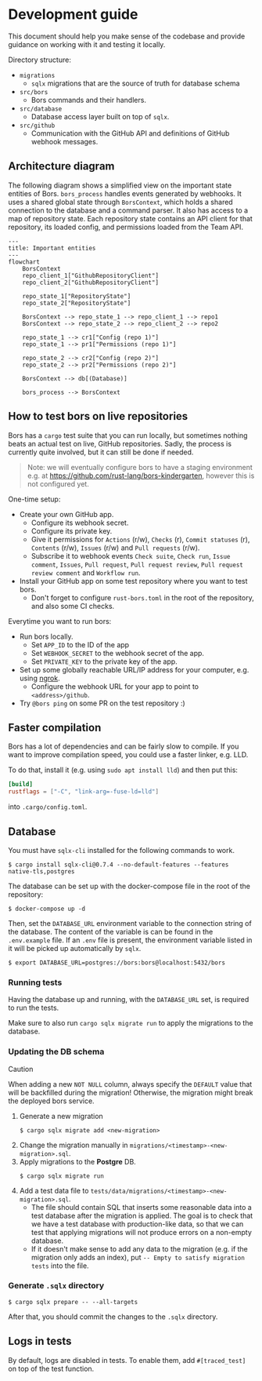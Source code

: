 # Development guide
This document should help you make sense of the codebase and provide
guidance on working with it and testing it locally.

Directory structure:
- `migrations`
    - `sqlx` migrations that are the source of truth for database schema
- `src/bors`
    - Bors commands and their handlers.
- `src/database`
    - Database access layer built on top of `sqlx`.
- `src/github`
    - Communication with the GitHub API and definitions of GitHub webhook messages.

## Architecture diagram
The following diagram shows a simplified view on the important state entities of Bors. `bors_process` handles events generated by webhooks. It uses a shared global state through `BorsContext`, which holds a shared connection to the database and a command parser. It also has access to a map of repository state. Each repository state contains an API client for that repository, its loaded config, and permissions loaded from the Team API.

```mermaid
---
title: Important entities
---
flowchart
    BorsContext
    repo_client_1["GithubRepositoryClient"]
    repo_client_2["GithubRepositoryClient"]

    repo_state_1["RepositoryState"]
    repo_state_2["RepositoryState"]

    BorsContext --> repo_state_1 --> repo_client_1 --> repo1
    BorsContext --> repo_state_2 --> repo_client_2 --> repo2

    repo_state_1 --> cr1["Config (repo 1)"]
    repo_state_1 --> pr1["Permissions (repo 1)"]

    repo_state_2 --> cr2["Config (repo 2)"]
    repo_state_2 --> pr2["Permissions (repo 2)"]

    BorsContext --> db[(Database)]

    bors_process --> BorsContext
```

## How to test bors on live repositories
Bors has a `cargo` test suite that you can run locally, but sometimes nothing beats an actual test on live, GitHub
repositories. Sadly, the process is currently quite involved, but it can still be done if needed.

> Note: we will eventually configure bors to have a staging environment e.g. at
> https://github.com/rust-lang/bors-kindergarten, however this is not configured yet.

One-time setup:
- Create your own GitHub app.
  - Configure its webhook secret.
  - Configure its private key.
  - Give it permissions for `Actions` (r/w), `Checks` (r), `Commit statuses` (r), `Contents` (r/w), `Issues` (r/w) and
  `Pull requests` (r/w).
  - Subscribe it to webhook events `Check suite`, `Check run`, `Issue comment`, `Issues`, `Pull request`,
    `Pull request review`, `Pull request review comment` and `Workflow run`.
- Install your GitHub app on some test repository where you want to test bors.
  - Don't forget to configure `rust-bors.toml` in the root of the repository, and also some CI checks.

Everytime you want to run bors:
- Run bors locally.
  - Set `APP_ID` to the ID of the app
  - Set `WEBHOOK_SECRET` to the webhook secret of the app.
  - Set `PRIVATE_KEY` to the private key of the app.
- Set up some globally reachable URL/IP address for your computer, e.g. using [ngrok](https://ngrok.com/).
  - Configure the webhook URL for your app to point to `<address>/github`.
- Try `@bors ping` on some PR on the test repository :)

## Faster compilation
Bors has a lot of dependencies and can be fairly slow to compile. If you want to improve compilation speed, you could use a faster linker, e.g. LLD.

To do that, install it (e.g. using `sudo apt install lld`) and then put this:
```toml
[build]
rustflags = ["-C", "link-arg=-fuse-ld=lld"]
```
into `.cargo/config.toml`.

## Database
You must have `sqlx-cli` installed for the following commands to work.
```console
$ cargo install sqlx-cli@0.7.4 --no-default-features --features native-tls,postgres
```

The database can be set up with the docker-compose file in the root of the repository:

```console
$ docker-compose up -d
```

Then, set the `DATABASE_URL` environment variable to the connection string of the database.
The content of the variable is can be found in the `.env.example` file.
If an `.env` file is present, the environment variable listed in it will be picked up automatically by `sqlx`.

```console
$ export DATABASE_URL=postgres://bors:bors@localhost:5432/bors
```

### Running tests
Having the database up and running, with the `DATABASE_URL` set, is required to run the tests.

Make sure to also run `cargo sqlx migrate run` to apply the migrations to the database.

### Updating the DB schema

> [!CAUTION]
> When adding a new `NOT NULL` column, always specify the `DEFAULT` value that will be backfilled
> during the migration! Otherwise, the migration might break the deployed bors service.

1) Generate a new migration
    ```console
    $ cargo sqlx migrate add <new-migration>
    ```
2) Change the migration manually in `migrations/<timestamp>-<new-migration>.sql`.
3) Apply migrations to the **Postgre** DB.
    ```console
    $ cargo sqlx migrate run
    ```
4) Add a test data file to `tests/data/migrations/<timestamp>-<new-migration>.sql`.
    - The file should contain SQL that inserts some reasonable data into a test database after the migration is applied.
    The goal is to check that we have a test database with production-like data, so that we can test that applying migrations will not produce errors on a non-empty database.
    - If it doesn't make sense to add any data to the migration (e.g. if the migration only adds an index), put `-- Empty to satisfy migration tests` into the file.

### Generate `.sqlx` directory
```console
$ cargo sqlx prepare -- --all-targets
```

After that, you should commit the changes to the `.sqlx` directory.

## Logs in tests
By default, logs are disabled in tests. To enable them, add `#[traced_test]`
on top of the test function.
